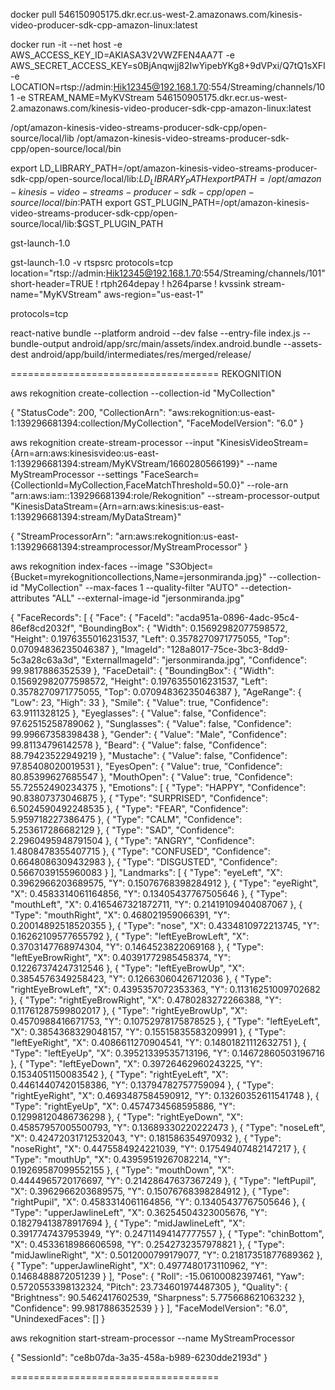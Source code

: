docker pull 546150905175.dkr.ecr.us-west-2.amazonaws.com/kinesis-video-producer-sdk-cpp-amazon-linux:latest

docker run -it --net host -e AWS_ACCESS_KEY_ID=AKIASA3V2VWZFEN4AA7T -e AWS_SECRET_ACCESS_KEY=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 -e LOCATION=rtsp://admin:Hik12345@192.168.1.70:554/Streaming/channels/101 -e STREAM_NAME=MyKVStream 546150905175.dkr.ecr.us-west-2.amazonaws.com/kinesis-video-producer-sdk-cpp-amazon-linux:latest

/opt/amazon-kinesis-video-streams-producer-sdk-cpp/open-source/local/lib
/opt/amazon-kinesis-video-streams-producer-sdk-cpp/open-source/local/bin

export LD_LIBRARY_PATH=/opt/amazon-kinesis-video-streams-producer-sdk-cpp/open-source/local/lib:$LD_LIBRARY_PATH
export PATH=/opt/amazon-kinesis-video-streams-producer-sdk-cpp/open-source/local/bin:$PATH
export GST_PLUGIN_PATH=/opt/amazon-kinesis-video-streams-producer-sdk-cpp/open-source/local/lib:$GST_PLUGIN_PATH

gst-launch-1.0

gst-launch-1.0 -v rtspsrc protocols=tcp location="rtsp://admin:Hik12345@192.168.1.70:554/Streaming/channels/101" short-header=TRUE ! rtph264depay ! h264parse ! kvssink stream-name="MyKVStream" aws-region="us-east-1"

protocols=tcp

react-native bundle --platform android --dev false --entry-file index.js --bundle-output android/app/src/main/assets/index.android.bundle --assets-dest android/app/build/intermediates/res/merged/release/

====================================
REKOGNITION

aws rekognition create-collection --collection-id "MyCollection"

{
    "StatusCode": 200,
    "CollectionArn": "aws:rekognition:us-east-1:139296681394:collection/MyCollection",
    "FaceModelVersion": "6.0"
}

aws rekognition create-stream-processor --input "KinesisVideoStream={Arn=arn:aws:kinesisvideo:us-east-1:139296681394:stream/MyKVStream/1660280566199}" --name MyStreamProcessor --settings "FaceSearch={CollectionId=MyCollection,FaceMatchThreshold=50.0}" --role-arn "arn:aws:iam::139296681394:role/Rekognition" --stream-processor-output "KinesisDataStream={Arn=arn:aws:kinesis:us-east-1:139296681394:stream/MyDataStream}"

{
    "StreamProcessorArn": "arn:aws:rekognition:us-east-1:139296681394:streamprocessor/MyStreamProcessor"
}

aws rekognition index-faces --image "S3Object={Bucket=myrekognitioncollections,Name=jersonmiranda.jpg}" --collection-id "MyCollection" --max-faces 1 --quality-filter "AUTO" --detection-attributes "ALL" --external-image-id "jersonmiranda.jpg" 

{
    "FaceRecords": [
        {
            "Face": {
                "FaceId": "acda951a-0896-4adc-95c4-86ef8cd2032f",
                "BoundingBox": {
                    "Width": 0.15692982077598572,
                    "Height": 0.1976355016231537,
                    "Left": 0.3578270971775055,
                    "Top": 0.07094836235046387
                },
                "ImageId": "128a8017-75ce-3bc3-8dd9-5c3a28c63a3d",
                "ExternalImageId": "jersonmiranda.jpg",
                "Confidence": 99.9817886352539
            },
            "FaceDetail": {
                "BoundingBox": {
                    "Width": 0.15692982077598572,
                    "Height": 0.1976355016231537,
                    "Left": 0.3578270971775055,
                    "Top": 0.07094836235046387
                },
                "AgeRange": {
                    "Low": 23,
                    "High": 33
                },
                "Smile": {
                    "Value": true,
                    "Confidence": 63.9111328125
                },
                "Eyeglasses": {
                    "Value": false,
                    "Confidence": 97.62515258789062
                },
                "Sunglasses": {
                    "Value": false,
                    "Confidence": 99.99667358398438
                },
                "Gender": {
                    "Value": "Male",
                    "Confidence": 99.81134796142578
                },
                "Beard": {
                    "Value": false,
                    "Confidence": 88.79423522949219
                },
                "Mustache": {
                    "Value": false,
                    "Confidence": 97.85408020019531
                },
                "EyesOpen": {
                    "Value": true,
                    "Confidence": 80.85399627685547
                },
                "MouthOpen": {
                    "Value": true,
                    "Confidence": 55.72552490234375
                },
                "Emotions": [
                    {
                        "Type": "HAPPY",
                        "Confidence": 90.83807373046875
                    },
                    {
                        "Type": "SURPRISED",
                        "Confidence": 6.5024590492248535
                    },
                    {
                        "Type": "FEAR",
                        "Confidence": 5.959718227386475
                    },
                    {
                        "Type": "CALM",
                        "Confidence": 5.253617286682129
                    },
                    {
                        "Type": "SAD",
                        "Confidence": 2.2960495948791504
                    },
                    {
                        "Type": "ANGRY",
                        "Confidence": 1.4808478355407715
                    },
                    {
                        "Type": "CONFUSED",
                        "Confidence": 0.6648086309432983
                    },
                    {
                        "Type": "DISGUSTED",
                        "Confidence": 0.5667039155960083
                    }
                ],
                "Landmarks": [
                    {
                        "Type": "eyeLeft",
                        "X": 0.3962966203689575,
                        "Y": 0.15076768398284912
                    },
                    {
                        "Type": "eyeRight",
                        "X": 0.4583314061164856,
                        "Y": 0.13405437767505646
                    },
                    {
                        "Type": "mouthLeft",
                        "X": 0.4165467321872711,
                        "Y": 0.21419109404087067
                    },
                    {
                        "Type": "mouthRight",
                        "X": 0.468021959066391,
                        "Y": 0.20014892518520355
                    },
                    {
                        "Type": "nose",
                        "X": 0.4334810972213745,
                        "Y": 0.16262109577655792
                    },
                    {
                        "Type": "leftEyeBrowLeft",
                        "X": 0.3703147768974304,
                        "Y": 0.1464523822069168
                    },
                    {
                        "Type": "leftEyeBrowRight",
                        "X": 0.40391772985458374,
                        "Y": 0.12267374247312546
                    },
                    {
                        "Type": "leftEyeBrowUp",
                        "X": 0.3854576349258423,
                        "Y": 0.12663060426712036
                    },
                    {
                        "Type": "rightEyeBrowLeft",
                        "X": 0.4395357072353363,
                        "Y": 0.11316251009702682
                    },
                    {
                        "Type": "rightEyeBrowRight",
                        "X": 0.4780283272266388,
                        "Y": 0.11761287599802017
                    },
                    {
                        "Type": "rightEyeBrowUp",
                        "X": 0.4570988416671753,
                        "Y": 0.10752978175878525
                    },
                    {
                        "Type": "leftEyeLeft",
                        "X": 0.3854368329048157,
                        "Y": 0.15515835583209991
                    },
                    {
                        "Type": "leftEyeRight",
                        "X": 0.4086611270904541,
                        "Y": 0.14801821112632751
                    },
                    {
                        "Type": "leftEyeUp",
                        "X": 0.39521339535713196,
                        "Y": 0.14672860503196716
                    },
                    {
                        "Type": "leftEyeDown",
                        "X": 0.39726462960243225,
                        "Y": 0.1534051150083542
                    },
                    {
                        "Type": "rightEyeLeft",
                        "X": 0.44614407420158386,
                        "Y": 0.13794782757759094
                    },
                    {
                        "Type": "rightEyeRight",
                        "X": 0.4693487584590912,
                        "Y": 0.13260352611541748
                    },
                    {
                        "Type": "rightEyeUp",
                        "X": 0.4574734568595886,
                        "Y": 0.12998120486736298
                    },
                    {
                        "Type": "rightEyeDown",
                        "X": 0.45857957005500793,
                        "Y": 0.13689330220222473
                    },
                    {
                        "Type": "noseLeft",
                        "X": 0.42472031712532043,
                        "Y": 0.181586354970932
                    },
                    {
                        "Type": "noseRight",
                        "X": 0.4475584924221039,
                        "Y": 0.17549407482147217
                    },
                    {
                        "Type": "mouthUp",
                        "X": 0.43959519267082214,
                        "Y": 0.19269587099552155
                    },
                    {
                        "Type": "mouthDown",
                        "X": 0.4444965720176697,
                        "Y": 0.21428647637367249
                    },
                    {
                        "Type": "leftPupil",
                        "X": 0.3962966203689575,
                        "Y": 0.15076768398284912
                    },
                    {
                        "Type": "rightPupil",
                        "X": 0.4583314061164856,
                        "Y": 0.13405437767505646
                    },
                    {
                        "Type": "upperJawlineLeft",
                        "X": 0.36254504323005676,
                        "Y": 0.18279413878917694
                    },
                    {
                        "Type": "midJawlineLeft",
                        "X": 0.3917747437953949,
                        "Y": 0.24711494147777557
                    },
                    {
                        "Type": "chinBottom",
                        "X": 0.4533618986606598,
                        "Y": 0.2542732357978821
                    },
                    {
                        "Type": "midJawlineRight",
                        "X": 0.5012000799179077,
                        "Y": 0.21817351877689362
                    },
                    {
                        "Type": "upperJawlineRight",
                        "X": 0.4977480173110962,
                        "Y": 0.1468488872051239
                    }
                ],
                "Pose": {
                    "Roll": -15.06100082397461,
                    "Yaw": 0.5720553398132324,
                    "Pitch": 23.734601974487305
                },
                "Quality": {
                    "Brightness": 90.5462417602539,
                    "Sharpness": 5.775668621063232
                },
                "Confidence": 99.9817886352539
            }
        }
    ],
    "FaceModelVersion": "6.0",
    "UnindexedFaces": []
}

aws rekognition start-stream-processor --name MyStreamProcessor

{
    "SessionId": "ce8b07da-3a35-458a-b989-6230dde2193d"
}

====================================